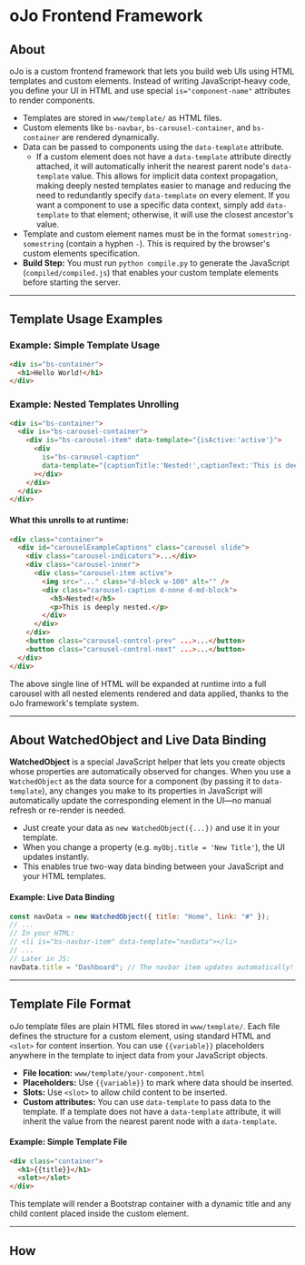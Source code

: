 # oJo Frontend Framework

## About

oJo is a custom frontend framework that lets you build web UIs using HTML templates and custom elements. Instead of writing JavaScript-heavy code, you define your UI in HTML and use special `is="component-name"` attributes to render components.

- Templates are stored in `www/template/` as HTML files.
- Custom elements like `bs-navbar`, `bs-carousel-container`, and `bs-container` are rendered dynamically.
- Data can be passed to components using the `data-template` attribute.
  - If a custom element does not have a `data-template` attribute directly attached, it will automatically inherit the nearest parent node's `data-template` value. This allows for implicit data context propagation, making deeply nested templates easier to manage and reducing the need to redundantly specify `data-template` on every element. If you want a component to use a specific data context, simply add `data-template` to that element; otherwise, it will use the closest ancestor's value.
- Template and custom element names must be in the format `somestring-somestring` (contain a hyphen `-`). This is required by the browser's custom elements specification.
- **Build Step:** You must run `python compile.py` to generate the JavaScript (`compiled/compiled.js`) that enables your custom template elements before starting the server.

---

## Template Usage Examples

### Example: Simple Template Usage

```html
<div is="bs-container">
  <h1>Hello World!</h1>
</div>
```

### Example: Nested Templates Unrolling

```html
<div is="bs-container">
  <div is="bs-carousel-container">
    <div is="bs-carousel-item" data-template="{isActive:'active'}">
      <div
        is="bs-carousel-caption"
        data-template="{captionTitle:'Nested!',captionText:'This is deeply nested.'}"
      ></div>
    </div>
  </div>
</div>
```

#### What this unrolls to at runtime:

```html
<div class="container">
  <div id="carouselExampleCaptions" class="carousel slide">
    <div class="carousel-indicators">...</div>
    <div class="carousel-inner">
      <div class="carousel-item active">
        <img src="..." class="d-block w-100" alt="" />
        <div class="carousel-caption d-none d-md-block">
          <h5>Nested!</h5>
          <p>This is deeply nested.</p>
        </div>
      </div>
    </div>
    <button class="carousel-control-prev" ...>...</button>
    <button class="carousel-control-next" ...>...</button>
  </div>
</div>
```

The above single line of HTML will be expanded at runtime into a full carousel with all nested elements rendered and data applied, thanks to the oJo framework's template system.

---

## About WatchedObject and Live Data Binding

**WatchedObject** is a special JavaScript helper that lets you create objects whose properties are automatically observed for changes. When you use a `WatchedObject` as the data source for a component (by passing it to `data-template`), any changes you make to its properties in JavaScript will automatically update the corresponding element in the UI—no manual refresh or re-render is needed.

- Just create your data as `new WatchedObject({...})` and use it in your template.
- When you change a property (e.g. `myObj.title = 'New Title'`), the UI updates instantly.
- This enables true two-way data binding between your JavaScript and your HTML templates.

#### Example: Live Data Binding

```js
const navData = new WatchedObject({ title: "Home", link: "#" });
// ...
// In your HTML:
// <li is="bs-navbar-item" data-template="navData"></li>
// ...
// Later in JS:
navData.title = "Dashboard"; // The navbar item updates automatically!
```

---

## Template File Format

oJo template files are plain HTML files stored in `www/template/`. Each file defines the structure for a custom element, using standard HTML and `<slot>` for content insertion. You can use `{{variable}}` placeholders anywhere in the template to inject data from your JavaScript objects.

- **File location:** `www/template/your-component.html`
- **Placeholders:** Use `{{variable}}` to mark where data should be inserted.
- **Slots:** Use `<slot>` to allow child content to be inserted.
- **Custom attributes:** You can use `data-template` to pass data to the template. If a template does not have a `data-template` attribute, it will inherit the value from the nearest parent node with a `data-template`.

#### Example: Simple Template File

```html
<div class="container">
  <h1>{{title}}</h1>
  <slot></slot>
</div>
```

This template will render a Bootstrap container with a dynamic title and any child content placed inside the custom element.

---

## How <style> and <script> in Templates Work

When you include `<style>` or `<script>` tags in your template files, the build process will automatically extract them and compile their contents into the appropriate output files:

- **<style> blocks** from all templates are combined and written to `www/compiled/style.css`. This ensures all component styles are loaded globally and only once.
- **<script> blocks** from all templates are combined and written to `www/compiled/compiled.js`. This allows you to define component-specific JavaScript that is loaded with your app.
- Neither `<style>` nor `<script>` tags are included in the final rendered HTML at runtime—they are extracted at build time for performance and maintainability.

#### Example: Template with <style> and <script>

```html
<div class="my-widget">
  <h2>{{title}}</h2>
  <slot></slot>
</div>
<style>
  .my-widget {
    color: purple;
  }
</style>
<script>
  console.log("Widget loaded!");
</script>
```

When you run `python compile.py`, the CSS and JS above will be extracted and bundled into the global compiled files, not left in the HTML.

---

## Features

- Component-based: Build your UI with reusable HTML templates and custom elements.
- Bootstrap Integration: Leverage the full power of Bootstrap 5 for responsive, beautiful layouts.
- Declarative Syntax: Describe your UI in HTML, not JavaScript. Pass data easily with `data-template`.
- Live Data Binding: Use `WatchedObject` for instant UI updates from JavaScript changes.

---

## Navigation Example

If you want to add navigation to your sections, use a `navbarData` array like this:

```js
const n1 = new WatchedObject({ link: "#intro-section", title: "Intro" });
const n2 = new WatchedObject({ link: "#examples-section", title: "Examples" });
const n3 = new WatchedObject({
  link: "#watchedobject-section",
  title: "WatchedObject",
});
const n4 = new WatchedObject({
  link: "#template-format-section",
  title: "File Format",
});
const n5 = new WatchedObject({
  link: "#script-style-section",
  title: "Script/Style",
});
navbarData = [n1, n2, n3, n4, n5];
```

---

## Build & Usage

1. Run `python compile.py` to generate the compiled JS and CSS.
2. Start your server (e.g. `python server.py`).
3. Open `http://localhost:8000` in your browser.

---

## License

MIT

